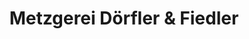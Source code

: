 ---
title: "Metzgerei Dörfler & Fiedler"
url: /pegnitz/metzgerei-doerfler-und-fiedler/
shop: Metzgerei
---